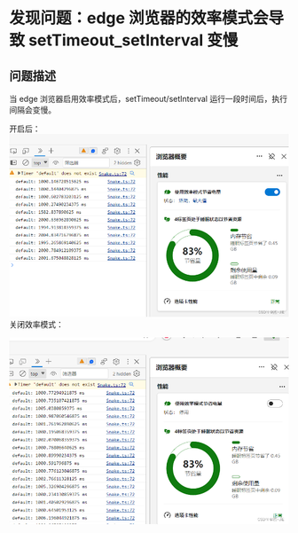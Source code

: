 ﻿# 发现问题：edge 浏览器的效率模式会导致 setTimeout_setInterval 变慢

## 问题描述

当 edge 浏览器启用效率模式后，setTimeout/setInterval 运行一段时间后，执行间隔会变慢。

开启后：
![在这里插入图片描述](./images/1.png)
关闭效率模式：

![在这里插入图片描述](./images/2.png)
